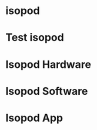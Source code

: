 # isopod

<h1>Test isopod</h1>

<h1>Isopod Hardware</h1>

<h1>Isopod Software</h1>

<h1>Isopod App</h1>
